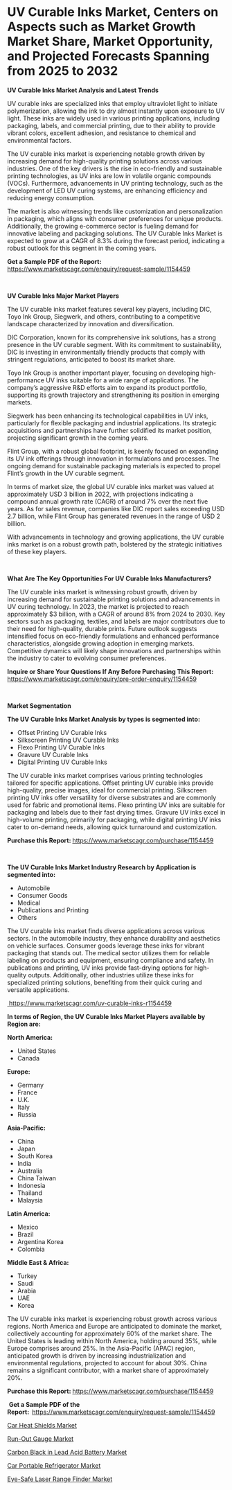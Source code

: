 <p><h1>UV Curable Inks Market, Centers on Aspects such as Market Growth Market Share, Market Opportunity, and Projected Forecasts Spanning from 2025 to 2032</h1></p><p><strong>UV Curable Inks Market Analysis and Latest Trends</strong></p>
<p><p>UV curable inks are specialized inks that employ ultraviolet light to initiate polymerization, allowing the ink to dry almost instantly upon exposure to UV light. These inks are widely used in various printing applications, including packaging, labels, and commercial printing, due to their ability to provide vibrant colors, excellent adhesion, and resistance to chemical and environmental factors.</p><p>The UV curable inks market is experiencing notable growth driven by increasing demand for high-quality printing solutions across various industries. One of the key drivers is the rise in eco-friendly and sustainable printing technologies, as UV inks are low in volatile organic compounds (VOCs). Furthermore, advancements in UV printing technology, such as the development of LED UV curing systems, are enhancing efficiency and reducing energy consumption.</p><p>The market is also witnessing trends like customization and personalization in packaging, which aligns with consumer preferences for unique products. Additionally, the growing e-commerce sector is fueling demand for innovative labeling and packaging solutions. The UV Curable Inks Market is expected to grow at a CAGR of 8.3% during the forecast period, indicating a robust outlook for this segment in the coming years.</p></p>
<p><strong>Get a Sample PDF of the Report:&nbsp;</strong> <a href="https://www.marketscagr.com/enquiry/request-sample/1154459?utm_campaign=2246&utm_medium=2&utm_source=Github&utm_content=ia&utm_term=30012025&utm_id=uv-curable-inks">https://www.marketscagr.com/enquiry/request-sample/1154459</a></p>
<p>&nbsp;</p>
<p><strong>UV Curable Inks Major Market Players</strong></p>
<p><p>The UV curable inks market features several key players, including DIC, Toyo Ink Group, Siegwerk, and others, contributing to a competitive landscape characterized by innovation and diversification. </p><p>DIC Corporation, known for its comprehensive ink solutions, has a strong presence in the UV curable segment. With its commitment to sustainability, DIC is investing in environmentally friendly products that comply with stringent regulations, anticipated to boost its market share.</p><p>Toyo Ink Group is another important player, focusing on developing high-performance UV inks suitable for a wide range of applications. The company’s aggressive R&D efforts aim to expand its product portfolio, supporting its growth trajectory and strengthening its position in emerging markets.</p><p>Siegwerk has been enhancing its technological capabilities in UV inks, particularly for flexible packaging and industrial applications. Its strategic acquisitions and partnerships have further solidified its market position, projecting significant growth in the coming years.</p><p>Flint Group, with a robust global footprint, is keenly focused on expanding its UV ink offerings through innovation in formulations and processes. The ongoing demand for sustainable packaging materials is expected to propel Flint’s growth in the UV curable segment.</p><p>In terms of market size, the global UV curable inks market was valued at approximately USD 3 billion in 2022, with projections indicating a compound annual growth rate (CAGR) of around 7% over the next five years. As for sales revenue, companies like DIC report sales exceeding USD 2.7 billion, while Flint Group has generated revenues in the range of USD 2 billion.</p><p>With advancements in technology and growing applications, the UV curable inks market is on a robust growth path, bolstered by the strategic initiatives of these key players.</p></p>
<p>&nbsp;</p>
<p><strong>What Are The Key Opportunities For UV Curable Inks Manufacturers?</strong></p>
<p><p>The UV curable inks market is witnessing robust growth, driven by increasing demand for sustainable printing solutions and advancements in UV curing technology. In 2023, the market is projected to reach approximately $3 billion, with a CAGR of around 8% from 2024 to 2030. Key sectors such as packaging, textiles, and labels are major contributors due to their need for high-quality, durable prints. Future outlook suggests intensified focus on eco-friendly formulations and enhanced performance characteristics, alongside growing adoption in emerging markets. Competitive dynamics will likely shape innovations and partnerships within the industry to cater to evolving consumer preferences.</p></p>
<p><strong>Inquire or Share Your Questions If Any Before Purchasing This Report:</strong> <a href="https://www.marketscagr.com/enquiry/pre-order-enquiry/1154459?utm_campaign=2246&utm_medium=2&utm_source=Github&utm_content=ia&utm_term=30012025&utm_id=uv-curable-inks">https://www.marketscagr.com/enquiry/pre-order-enquiry/1154459</a></p>
<p>&nbsp;</p>
<p><strong>Market Segmentation</strong></p>
<p><strong>The UV Curable Inks Market Analysis by types is segmented into:</strong></p>
<p><ul><li>Offset Printing UV Curable Inks</li><li>Silkscreen Printing UV Curable Inks</li><li>Flexo Printing UV Curable Inks</li><li>Gravure UV Curable Inks</li><li>Digital Printing UV Curable Inks</li></ul></p>
<p><p>The UV curable inks market comprises various printing technologies tailored for specific applications. Offset printing UV curable inks provide high-quality, precise images, ideal for commercial printing. Silkscreen printing UV inks offer versatility for diverse substrates and are commonly used for fabric and promotional items. Flexo printing UV inks are suitable for packaging and labels due to their fast drying times. Gravure UV inks excel in high-volume printing, primarily for packaging, while digital printing UV inks cater to on-demand needs, allowing quick turnaround and customization.</p></p>
<p><strong>Purchase this Report:&nbsp;</strong><a href="https://www.marketscagr.com/purchase/1154459?utm_campaign=2246&utm_medium=2&utm_source=Github&utm_content=ia&utm_term=30012025&utm_id=uv-curable-inks">https://www.marketscagr.com/purchase/1154459</a></p>
<p>&nbsp;</p>
<p><strong>The UV Curable Inks Market Industry Research by Application is segmented into:</strong></p>
<p><ul><li>Automobile</li><li>Consumer Goods</li><li>Medical</li><li>Publications and Printing</li><li>Others</li></ul></p>
<p><p>The UV curable inks market finds diverse applications across various sectors. In the automobile industry, they enhance durability and aesthetics on vehicle surfaces. Consumer goods leverage these inks for vibrant packaging that stands out. The medical sector utilizes them for reliable labeling on products and equipment, ensuring compliance and safety. In publications and printing, UV inks provide fast-drying options for high-quality outputs. Additionally, other industries utilize these inks for specialized printing solutions, benefiting from their quick curing and versatile applications.</p></p>
<p><a href="https://www.marketscagr.com/uv-curable-inks-r1154459?utm_campaign=2246&utm_medium=2&utm_source=Github&utm_content=ia&utm_term=30012025&utm_id=uv-curable-inks">&nbsp;https://www.marketscagr.com/uv-curable-inks-r1154459</a></p>
<p><strong>In terms of Region, the UV Curable Inks Market Players available by Region are:</strong></p>
<p>
    <p> <strong> North America: </strong>
        <ul>
            <li>United States</li>
            <li>Canada</li>
        </ul>
        </p> 
    <p> <strong> Europe: </strong>
        <ul>
            <li>Germany</li>
            <li>France</li>
            <li>U.K.</li>
            <li>Italy</li>
            <li>Russia</li>
        </ul>
        </p> 
    <p> <strong> Asia-Pacific: </strong>
        <ul>
            <li>China</li>
            <li>Japan</li>
            <li>South Korea</li>
            <li>India</li>
            <li>Australia</li>
            <li>China Taiwan</li>
            <li>Indonesia</li>
            <li>Thailand</li>
            <li>Malaysia</li>
        </ul>
        </p> 
    <p> <strong> Latin America: </strong>
        <ul>
            <li>Mexico</li>
            <li>Brazil</li>
            <li>Argentina Korea</li>
            <li>Colombia</li>
        </ul>
        </p> 
    <p> <strong> Middle East & Africa: </strong>
        <ul>
            <li>Turkey</li>
            <li>Saudi</li>
            <li>Arabia</li>
            <li>UAE</li>
            <li>Korea</li>
        </ul>
    </p>
    </p>
<p><p>The UV curable inks market is experiencing robust growth across various regions. North America and Europe are anticipated to dominate the market, collectively accounting for approximately 60% of the market share. The United States is leading within North America, holding around 35%, while Europe comprises around 25%. In the Asia-Pacific (APAC) region, anticipated growth is driven by increasing industrialization and environmental regulations, projected to account for about 30%. China remains a significant contributor, with a market share of approximately 20%.</p></p>
<p><strong>Purchase this Report: </strong><a href="https://www.marketscagr.com/purchase/1154459?utm_campaign=2246&utm_medium=2&utm_source=Github&utm_content=ia&utm_term=30012025&utm_id=uv-curable-inks">https://www.marketscagr.com/purchase/1154459</a></p>
<p>&nbsp;<strong>Get a Sample PDF of the Report:&nbsp;&nbsp;</strong><a href="https://www.marketscagr.com/enquiry/request-sample/1154459?utm_campaign=2246&utm_medium=2&utm_source=Github&utm_content=ia&utm_term=30012025&utm_id=uv-curable-inks">https://www.marketscagr.com/enquiry/request-sample/1154459</a></p>
<p><strong></strong></p>
<p><p><a href="https://github.com/leopardmicheal7019/Market-Research-Report-List-1/blob/main/car-heat-shields-market.md?utm_campaign=2246&utm_medium=2&utm_source=Github&utm_content=ia&utm_term=30012025&utm_id=uv-curable-inks">Car Heat Shields Market</a></p><p><a href="https://www.linkedin.com/pulse/examining-run-out-gaugemarket-factorsinfluencing-revenue-growth-8vkge?utm_campaign=2246&utm_medium=2&utm_source=Github&utm_content=ia&utm_term=30012025&utm_id=uv-curable-inks">Run-Out Gauge Market</a></p><p><a href="https://www.linkedin.com/pulse/carbon-black-lead-acid-battery-market-revenue-growth-forecast-otrqf?utm_campaign=2246&utm_medium=2&utm_source=Github&utm_content=ia&utm_term=30012025&utm_id=uv-curable-inks">Carbon Black in Lead Acid Battery Market</a></p><p><a href="https://github.com/domoniqueluoma76/Market-Research-Report-List-1/blob/main/car-portable-refrigerator-market.md?utm_campaign=2246&utm_medium=2&utm_source=Github&utm_content=ia&utm_term=30012025&utm_id=uv-curable-inks">Car Portable Refrigerator Market</a></p><p><a href="https://www.linkedin.com/pulse/anticipated-growth-eye-safe-laser-range-finder-market-h8i2c?utm_campaign=2246&utm_medium=2&utm_source=Github&utm_content=ia&utm_term=30012025&utm_id=uv-curable-inks">Eye-Safe Laser Range Finder Market</a></p></p>